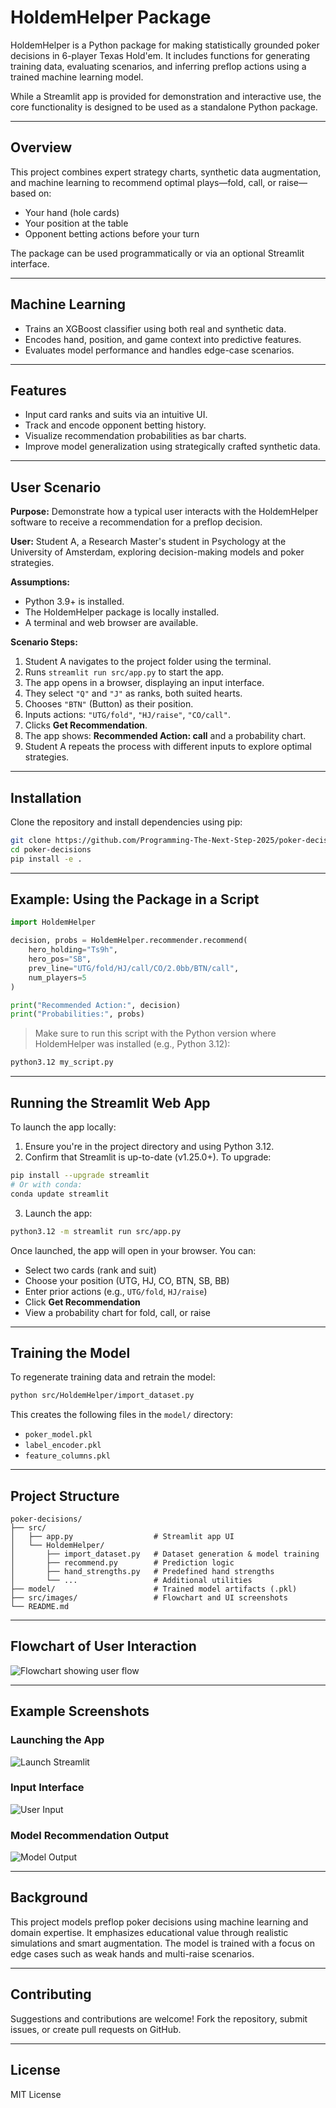 # HoldemHelper Package

HoldemHelper is a Python package for making statistically grounded poker decisions in 6-player Texas Hold'em. It includes functions for generating training data, evaluating scenarios, and inferring preflop actions using a trained machine learning model.

While a Streamlit app is provided for demonstration and interactive use, the core functionality is designed to be used as a standalone Python package.

---

## Overview

This project combines expert strategy charts, synthetic data augmentation, and machine learning to recommend optimal plays—fold, call, or raise—based on:

- Your hand (hole cards)
- Your position at the table
- Opponent betting actions before your turn

The package can be used programmatically or via an optional Streamlit interface.

---

## Machine Learning

- Trains an XGBoost classifier using both real and synthetic data.
- Encodes hand, position, and game context into predictive features.
- Evaluates model performance and handles edge-case scenarios.

---

## Features

- Input card ranks and suits via an intuitive UI.
- Track and encode opponent betting history.
- Visualize recommendation probabilities as bar charts.
- Improve model generalization using strategically crafted synthetic data.

---

## User Scenario

**Purpose:** Demonstrate how a typical user interacts with the HoldemHelper software to receive a recommendation for a preflop decision.

**User:** Student A, a Research Master's student in Psychology at the University of Amsterdam, exploring decision-making models and poker strategies.

**Assumptions:**

- Python 3.9+ is installed.
- The HoldemHelper package is locally installed.
- A terminal and web browser are available.

**Scenario Steps:**

1. Student A navigates to the project folder using the terminal.
2. Runs `streamlit run src/app.py` to start the app.
3. The app opens in a browser, displaying an input interface.
4. They select `"Q"` and `"J"` as ranks, both suited hearts.
5. Chooses `"BTN"` (Button) as their position.
6. Inputs actions: `"UTG/fold"`, `"HJ/raise"`, `"CO/call"`.
7. Clicks **Get Recommendation**.
8. The app shows: **Recommended Action: call** and a probability chart.
9. Student A repeats the process with different inputs to explore optimal strategies.

---

## Installation

Clone the repository and install dependencies using pip:

```bash
git clone https://github.com/Programming-The-Next-Step-2025/poker-decisions.git
cd poker-decisions
pip install -e .
```

---

## Example: Using the Package in a Script

```python
import HoldemHelper

decision, probs = HoldemHelper.recommender.recommend(
    hero_holding="Ts9h", 
    hero_pos="SB", 
    prev_line="UTG/fold/HJ/call/CO/2.0bb/BTN/call", 
    num_players=5
)

print("Recommended Action:", decision)
print("Probabilities:", probs)
```

> Make sure to run this script with the Python version where HoldemHelper was installed (e.g., Python 3.12):

```bash
python3.12 my_script.py
```

---

## Running the Streamlit Web App

To launch the app locally:

1. Ensure you're in the project directory and using Python 3.12.
2. Confirm that Streamlit is up-to-date (v1.25.0+). To upgrade:

```bash
pip install --upgrade streamlit
# Or with conda:
conda update streamlit
```

3. Launch the app:

```bash
python3.12 -m streamlit run src/app.py
```

Once launched, the app will open in your browser. You can:

- Select two cards (rank and suit)
- Choose your position (UTG, HJ, CO, BTN, SB, BB)
- Enter prior actions (e.g., `UTG/fold`, `HJ/raise`)
- Click **Get Recommendation**
- View a probability chart for fold, call, or raise

---

## Training the Model

To regenerate training data and retrain the model:

```bash
python src/HoldemHelper/import_dataset.py
```

This creates the following files in the `model/` directory:

- `poker_model.pkl`
- `label_encoder.pkl`
- `feature_columns.pkl`

---

## Project Structure

```
poker-decisions/
├── src/
│   ├── app.py                  # Streamlit app UI
│   └── HoldemHelper/
│       ├── import_dataset.py   # Dataset generation & model training
│       ├── recommend.py        # Prediction logic
│       ├── hand_strengths.py   # Predefined hand strengths
│       └── ...                 # Additional utilities
├── model/                      # Trained model artifacts (.pkl)
├── src/images/                 # Flowchart and UI screenshots
└── README.md
```

---

## Flowchart of User Interaction

![Flowchart showing user flow](src/images/flowchart_image.png)

---

## Example Screenshots

### Launching the App

![Launch Streamlit](src/images/streamlit_launch.png)

### Input Interface

![User Input](src/images/interface_input.png)

### Model Recommendation Output

![Model Output](src/images/interface_output.png)

---

## Background

This project models preflop poker decisions using machine learning and domain expertise. It emphasizes educational value through realistic simulations and smart augmentation. The model is trained with a focus on edge cases such as weak hands and multi-raise scenarios.

---

## Contributing

Suggestions and contributions are welcome! Fork the repository, submit issues, or create pull requests on GitHub.

---

## License

MIT License